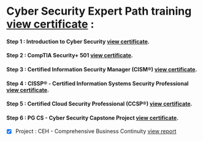 
# Cyber Security Expert Path training [view certificate](https://success.simplilearn.com/18d6d7fe-7d88-43e2-b78f-8b41d5e949a0#gs.yiumgo) : 

#### Step 1 : Introduction to Cyber Security   [view certificate](https://success.simplilearn.com/2ad037c4-1923-4d2d-a336-daa045d6c35e#gs.yiuicx).    


#### Step 2 : CompTIA Security+ 501       [view certificate](https://success.simplilearn.com/93fc062b-2e33-45a4-8129-f229a12ba6ad#gs.yiuj59).


#### Step 3 : Certified Information Security Manager (CISM®)  [view certificate](https://success.simplilearn.com/80afadc9-3b4c-4707-bce7-5b3894bc2427#gs.yiujmi).  


#### Step 4 : CISSP® - Certified Information Systems Security Professional       [view certificate](https://success.simplilearn.com/eda8443c-76f3-4818-a488-2217f242b978#gs.yiuk9g).


#### Step 5 : Certified Cloud Security Professional (CCSP®)  [view certificate](https://success.simplilearn.com/6289589d-7bb9-4ef4-8d0e-15a3344d7221#gs.yiulay).


#### Step 6 : PG CS - Cyber Security Capstone Project       [view certificate](https://success.simplilearn.com/c3907e58-1701-45d5-84a7-e99b020f6ce3#gs.yiulgy).
- [x]  Project : CEH - Comprehensive Business Continuity [view report](https://raw.githubusercontent.com/ik0z/Docs/master/CyberSecProject.pdf)

